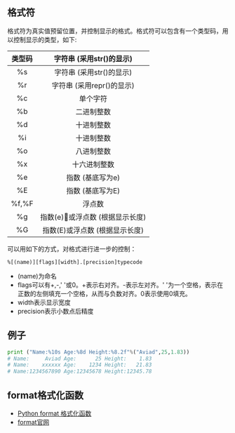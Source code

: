 ## 格式符

格式符为真实值预留位置，并控制显示的格式。格式符可以包含有一个类型码，用以控制显示的类型，如下:

| 类型码  | 字符串 (采用str()的显示)       |
| :----: | :------------------------------: |
|   %s   | 字符串 (采用str()的显示)       |
|   %r   | 字符串 (采用repr()的显示)      |
|   %c   | 单个字符                       |
|   %b   | 二进制整数                     |
|   %d   | 十进制整数                     |
|   %i   | 十进制整数                     |
|   %o   | 八进制整数                     |
|   %x   | 十六进制整数                   |
|   %e   | 指数 (基底写为e)               |
|   %E   | 指数 (基底写为E)               |
|   %f,%F   | 浮点数                         |
|   %g   | 指数(e)或浮点数 (根据显示长度) |
|   %G   | 指数(E)或浮点数 (根据显示长度) |

可以用如下的方式，对格式进行进一步的控制：

```
%[(name)][flags][width].[precision]typecode
```

- (name)为命名
- flags可以有+,-,' '或0。+表示右对齐。-表示左对齐。' '为一个空格，表示在正数的左侧填充一个空格，从而与负数对齐。0表示使用0填充。
- width表示显示宽度
- precision表示小数点后精度

## 例子

```python
print ("Name:%10s Age:%8d Height:%8.2f"%("Aviad",25,1.83))
# Name:     Aviad Age:      25 Height:    1.83
# Name:    xxxxxx Age:    1234 Height:   21.83
# Name:1234567890 Age:12345678 Height:12345.78
```

## format格式化函数

- [Python format 格式化函数](https://www.runoob.com/python/att-string-format.html)
- [format官网](https://docs.python.org/2/library/string.html#formatstrings)